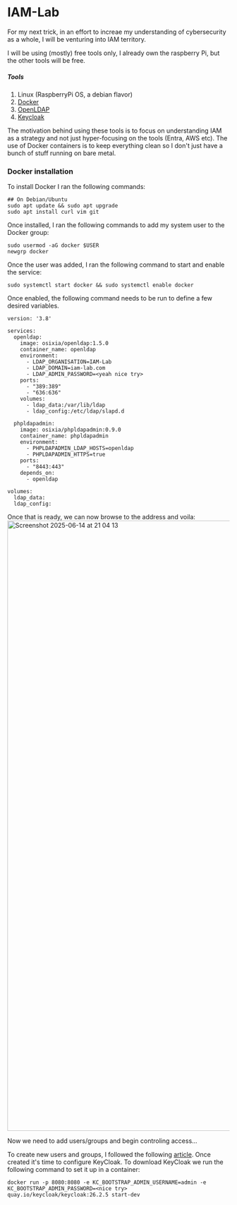 # IAM-Lab
For my next trick, in an effort to increae my understanding of cybersecurity as a whole, I will be venturing into IAM territory. 

I will be using (mostly) free tools only, I already own the raspberry Pi, but the other tools will be free.

##### Tools
1. Linux (RaspberryPi OS, a debian flavor)
2. [Docker](https://docs.docker.com/get-started/get-docker/)
3. [OpenLDAP](https://www.openldap.org/)
4. [Keycloak](https://www.keycloak.org/)

The motivation behind using these tools is to focus on understanding IAM as a strategy and not just hyper-focusing on the tools (Entra, AWS etc). The use of Docker containers is to keep everything clean so I don't just have a bunch of stuff running on bare metal.

### Docker installation

To install Docker I ran the following commands:
```
## On Debian/Ubuntu
sudo apt update && sudo apt upgrade
sudo apt install curl vim git
```

Once installed, I ran the following commands to add my system user to the Docker group:
```
sudo usermod -aG docker $USER
newgrp docker
```
Once the user was added, I ran the following command to start and enable the service:

```
sudo systemctl start docker && sudo systemctl enable docker
```
Once enabled, the following command needs to be run to define a few desired variables.

```
version: '3.8'

services:
  openldap:
    image: osixia/openldap:1.5.0
    container_name: openldap
    environment:
      - LDAP_ORGANISATION=IAM-Lab
      - LDAP_DOMAIN=iam-lab.com
      - LDAP_ADMIN_PASSWORD=<yeah nice try>
    ports:
      - "389:389"
      - "636:636"
    volumes:
      - ldap_data:/var/lib/ldap
      - ldap_config:/etc/ldap/slapd.d

  phpldapadmin:
    image: osixia/phpldapadmin:0.9.0
    container_name: phpldapadmin
    environment:
      - PHPLDAPADMIN_LDAP_HOSTS=openldap
      - PHPLDAPADMIN_HTTPS=true
    ports:
      - "8443:443"
    depends_on:
      - openldap

volumes:
  ldap_data:
  ldap_config:

```
Once that is ready, we can now browse to the address and voila:
<img width="1384" alt="Screenshot 2025-06-14 at 21 04 13" src="https://github.com/user-attachments/assets/1a29d751-4fb3-4d8f-8061-61cce11e6848" />

Now we need to add users/groups and begin controling access...

To create new users and groups, I followed the following [article](https://computingforgeeks.com/run-openldap-server-in-docker-containers/). Once created it's time to configure KeyCloak. To download KeyCloak we run the following command to set it up in a container:

```
docker run -p 8080:8080 -e KC_BOOTSTRAP_ADMIN_USERNAME=admin -e KC_BOOTSTRAP_ADMIN_PASSWORD=<nice try> quay.io/keycloak/keycloak:26.2.5 start-dev
```
